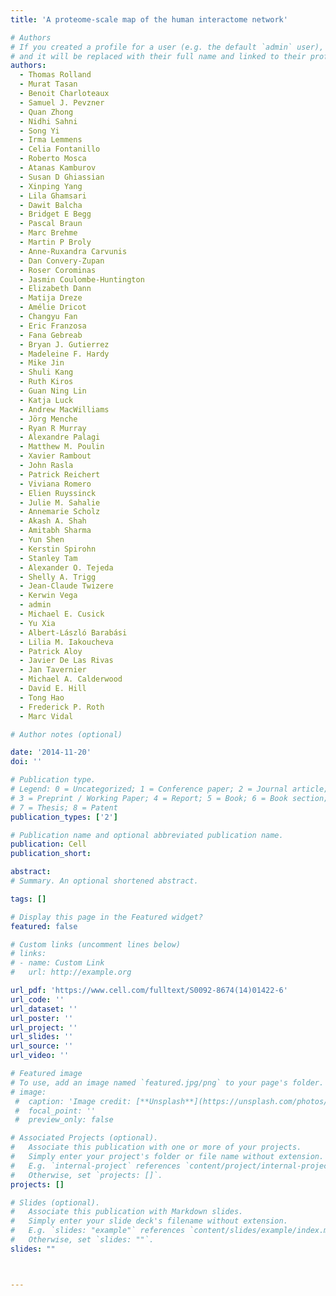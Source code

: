 ```yaml
---
title: 'A proteome-scale map of the human interactome network'

# Authors
# If you created a profile for a user (e.g. the default `admin` user), write the username (folder name) here
# and it will be replaced with their full name and linked to their profile.
authors:
  - Thomas Rolland
  - Murat Tasan
  - Benoit Charloteaux
  - Samuel J. Pevzner
  - Quan Zhong
  - Nidhi Sahni
  - Song Yi
  - Irma Lemmens
  - Celia Fontanillo
  - Roberto Mosca
  - Atanas Kamburov
  - Susan D Ghiassian
  - Xinping Yang
  - Lila Ghamsari
  - Dawit Balcha
  - Bridget E Begg
  - Pascal Braun
  - Marc Brehme
  - Martin P Broly
  - Anne-Ruxandra Carvunis
  - Dan Convery-Zupan
  - Roser Corominas 
  - Jasmin Coulombe-Huntington
  - Elizabeth Dann
  - Matija Dreze
  - Amélie Dricot 
  - Changyu Fan
  - Eric Franzosa
  - Fana Gebreab 
  - Bryan J. Gutierrez
  - Madeleine F. Hardy 
  - Mike Jin
  - Shuli Kang
  - Ruth Kiros
  - Guan Ning Lin
  - Katja Luck
  - Andrew MacWilliams 
  - Jörg Menche
  - Ryan R Murray
  - Alexandre Palagi 
  - Matthew M. Poulin 
  - Xavier Rambout 
  - John Rasla 
  - Patrick Reichert 
  - Viviana Romero 
  - Elien Ruyssinck 
  - Julie M. Sahalie 
  - Annemarie Scholz
  - Akash A. Shah
  - Amitabh Sharma
  - Yun Shen 
  - Kerstin Spirohn 
  - Stanley Tam
  - Alexander O. Tejeda
  - Shelly A. Trigg
  - Jean-Claude Twizere
  - Kerwin Vega
  - admin
  - Michael E. Cusick
  - Yu Xia
  - Albert-László Barabási
  - Lilia M. Iakoucheva
  - Patrick Aloy
  - Javier De Las Rivas
  - Jan Tavernier
  - Michael A. Calderwood
  - David E. Hill
  - Tong Hao
  - Frederick P. Roth
  - Marc Vidal

# Author notes (optional)

date: '2014-11-20'
doi: ''

# Publication type.
# Legend: 0 = Uncategorized; 1 = Conference paper; 2 = Journal article;
# 3 = Preprint / Working Paper; 4 = Report; 5 = Book; 6 = Book section;
# 7 = Thesis; 8 = Patent
publication_types: ['2']

# Publication name and optional abbreviated publication name.
publication: Cell
publication_short:

abstract: 
# Summary. An optional shortened abstract.

tags: []

# Display this page in the Featured widget?
featured: false

# Custom links (uncomment lines below)
# links:
# - name: Custom Link
#   url: http://example.org

url_pdf: 'https://www.cell.com/fulltext/S0092-8674(14)01422-6'
url_code: ''
url_dataset: ''
url_poster: ''
url_project: ''
url_slides: ''
url_source: ''
url_video: ''

# Featured image
# To use, add an image named `featured.jpg/png` to your page's folder.
# image:
 #  caption: 'Image credit: [**Unsplash**](https://unsplash.com/photos/pLCdAaMFLTE)'
 #  focal_point: ''
 #  preview_only: false

# Associated Projects (optional).
#   Associate this publication with one or more of your projects.
#   Simply enter your project's folder or file name without extension.
#   E.g. `internal-project` references `content/project/internal-project/index.md`.
#   Otherwise, set `projects: []`.
projects: []

# Slides (optional).
#   Associate this publication with Markdown slides.
#   Simply enter your slide deck's filename without extension.
#   E.g. `slides: "example"` references `content/slides/example/index.md`.
#   Otherwise, set `slides: ""`.
slides: ""



---
```


